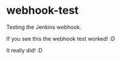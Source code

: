 # webhook-test
Testing the Jenkins webhook.

If you see this the webhook test worked! :D

It really did! :D
